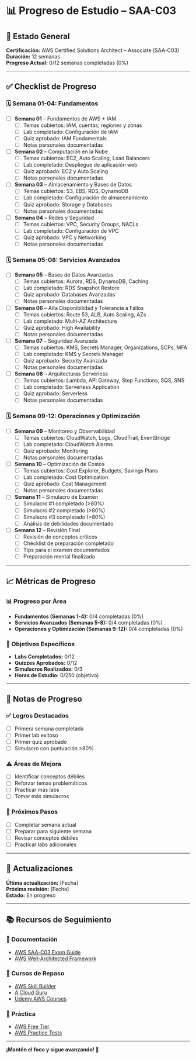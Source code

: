 # 📊 Progreso de Estudio – SAA-C03

## 🎯 Estado General

**Certificación:** AWS Certified Solutions Architect – Associate (SAA-C03)  
**Duración:** 12 semanas  
**Progreso Actual:** 0/12 semanas completadas (0%)  

---

## ✅ Checklist de Progreso

### 🗓 Semana 01-04: Fundamentos

- [ ] **Semana 01** – Fundamentos de AWS + IAM
  - [ ] Temas cubiertos: IAM, cuentas, regiones y zonas
  - [ ] Lab completado: Configuración de IAM
  - [ ] Quiz aprobado: IAM Fundamentals
  - [ ] Notas personales documentadas

- [ ] **Semana 02** – Computación en la Nube
  - [ ] Temas cubiertos: EC2, Auto Scaling, Load Balancers
  - [ ] Lab completado: Despliegue de aplicación web
  - [ ] Quiz aprobado: EC2 y Auto Scaling
  - [ ] Notas personales documentadas

- [ ] **Semana 03** – Almacenamiento y Bases de Datos
  - [ ] Temas cubiertos: S3, EBS, RDS, DynamoDB
  - [ ] Lab completado: Configuración de almacenamiento
  - [ ] Quiz aprobado: Storage y Databases
  - [ ] Notas personales documentadas

- [ ] **Semana 04** – Redes y Seguridad
  - [ ] Temas cubiertos: VPC, Security Groups, NACLs
  - [ ] Lab completado: Configuración de VPC
  - [ ] Quiz aprobado: VPC y Networking
  - [ ] Notas personales documentadas

### 🗓 Semana 05-08: Servicios Avanzados

- [ ] **Semana 05** – Bases de Datos Avanzadas
  - [ ] Temas cubiertos: Aurora, RDS, DynamoDB, Caching
  - [ ] Lab completado: RDS Snapshot Restore
  - [ ] Quiz aprobado: Databases Avanzadas
  - [ ] Notas personales documentadas

- [ ] **Semana 06** – Alta Disponibilidad y Tolerancia a Fallos
  - [ ] Temas cubiertos: Route 53, ALB, Auto Scaling, AZs
  - [ ] Lab completado: Multi-AZ Architecture
  - [ ] Quiz aprobado: High Availability
  - [ ] Notas personales documentadas

- [ ] **Semana 07** – Seguridad Avanzada
  - [ ] Temas cubiertos: KMS, Secrets Manager, Organizations, SCPs, MFA
  - [ ] Lab completado: KMS y Secrets Manager
  - [ ] Quiz aprobado: Security Avanzada
  - [ ] Notas personales documentadas

- [ ] **Semana 08** – Arquitecturas Serverless
  - [ ] Temas cubiertos: Lambda, API Gateway, Step Functions, SQS, SNS
  - [ ] Lab completado: Serverless Application
  - [ ] Quiz aprobado: Serverless
  - [ ] Notas personales documentadas

### 🗓 Semana 09-12: Operaciones y Optimización

- [ ] **Semana 09** – Monitoreo y Observabilidad
  - [ ] Temas cubiertos: CloudWatch, Logs, CloudTrail, EventBridge
  - [ ] Lab completado: CloudWatch Alarms
  - [ ] Quiz aprobado: Monitoring
  - [ ] Notas personales documentadas

- [ ] **Semana 10** – Optimización de Costos
  - [ ] Temas cubiertos: Cost Explorer, Budgets, Savings Plans
  - [ ] Lab completado: Cost Optimization
  - [ ] Quiz aprobado: Cost Management
  - [ ] Notas personales documentadas

- [ ] **Semana 11** – Simulacro de Examen
  - [ ] Simulacro #1 completado (>80%)
  - [ ] Simulacro #2 completado (>80%)
  - [ ] Simulacro #3 completado (>80%)
  - [ ] Análisis de debilidades documentado

- [ ] **Semana 12** – Revisión Final
  - [ ] Revisión de conceptos críticos
  - [ ] Checklist de preparación completado
  - [ ] Tips para el examen documentados
  - [ ] Preparación mental finalizada

---

## 📈 Métricas de Progreso

### 📊 Progreso por Área

- **Fundamentos (Semanas 1-4):** 0/4 completadas (0%)
- **Servicios Avanzados (Semanas 5-8):** 0/4 completadas (0%)
- **Operaciones y Optimización (Semanas 9-12):** 0/4 completadas (0%)

### 🎯 Objetivos Específicos

- **Labs Completados:** 0/12
- **Quizzes Aprobados:** 0/12
- **Simulacros Realizados:** 0/3
- **Horas de Estudio:** 0/250 (objetivo)

---

## 📝 Notas de Progreso

### ✅ Logros Destacados
- [ ] Primera semana completada
- [ ] Primer lab exitoso
- [ ] Primer quiz aprobado
- [ ] Simulacro con puntuación >80%

### ⚠️ Áreas de Mejora
- [ ] Identificar conceptos débiles
- [ ] Reforzar temas problemáticos
- [ ] Practicar más labs
- [ ] Tomar más simulacros

### 🎯 Próximos Pasos
- [ ] Completar semana actual
- [ ] Preparar para siguiente semana
- [ ] Revisar conceptos débiles
- [ ] Practicar labs adicionales

---

## 🔄 Actualizaciones

**Última actualización:** [Fecha]  
**Próxima revisión:** [Fecha]  
**Estado:** En progreso  

---

## 📚 Recursos de Seguimiento

### 📖 Documentación
- [AWS SAA-C03 Exam Guide](https://aws.amazon.com/certification/certified-solutions-architect-associate/)
- [AWS Well-Architected Framework](https://aws.amazon.com/architecture/well-architected/)

### 🎥 Cursos de Repaso
- [AWS Skill Builder](https://explore.skillbuilder.aws/)
- [A Cloud Guru](https://acloudguru.com/)
- [Udemy AWS Courses](https://www.udemy.com/topic/aws/)

### 🧪 Práctica
- [AWS Free Tier](https://aws.amazon.com/free/)
- [AWS Practice Tests](https://aws.amazon.com/certification/practice-exams/)

---

**¡Mantén el foco y sigue avanzando! 🚀** 